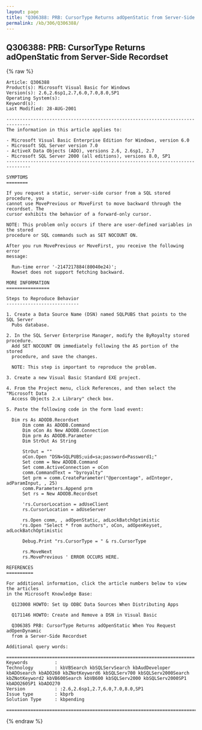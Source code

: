 ```yaml
---
layout: page
title: "Q306388: PRB: CursorType Returns adOpenStatic from Server-Side Recordset"
permalink: /kb/306/Q306388/
---
```


## Q306388: PRB: CursorType Returns adOpenStatic from Server-Side Recordset

{% raw %}

	Article: Q306388
	Product(s): Microsoft Visual Basic for Windows
	Version(s): 2.6,2.6sp1,2.7,6.0,7.0,8.0,SP1
	Operating System(s): 
	Keyword(s): 
	Last Modified: 28-AUG-2001
	
	-------------------------------------------------------------------------------
	The information in this article applies to:
	
	- Microsoft Visual Basic Enterprise Edition for Windows, version 6.0 
	- Microsoft SQL Server version 7.0 
	- ActiveX Data Objects (ADO), versions 2.6, 2.6sp1, 2.7 
	- Microsoft SQL Server 2000 (all editions), versions 8.0, SP1 
	-------------------------------------------------------------------------------
	
	SYMPTOMS
	========
	
	If you request a static, server-side cursor from a SQL stored procedure, you
	cannot use MovePrevious or MoveFirst to move backward through the recordset. The
	cursor exhibits the behavior of a forward-only cursor.
	
	NOTE: This problem only occurs if there are user-defined variables in the stored
	procedure or SQL commands such as SET NOCOUNT ON.
	
	After you run MovePrevious or MoveFirst, you receive the following error
	message:
	
	  Run-time error '-2147217884(80040e24)';
	  Rowset does not support fetching backward.
	
	MORE INFORMATION
	================
	
	Steps to Reproduce Behavior
	---------------------------
	
	1. Create a Data Source Name (DSN) named SQLPUBS that points to the SQL Server
	  Pubs database.
	
	2. In the SQL Server Enterprise Manager, modify the ByRoyalty stored procedure.
	  Add SET NOCOUNT ON immediately following the AS portion of the stored
	  procedure, and save the changes.
	
	  NOTE: This step is important to reproduce the problem.
	
	3. Create a new Visual Basic Standard EXE project.
	
	4. From the Project menu, click References, and then select the "Microsoft Data
	  Access Objects 2.x Library" check box.
	
	5. Paste the following code in the form load event:
	
	  Dim rs As ADODB.Recordset
	      Dim comm As ADODB.Command
	      Dim oCon As New ADODB.Connection
	      Dim prm As ADODB.Parameter
	      Dim StrOut As String
	          
	      StrOut = ""
	      oCon.Open "DSN=SQLPUBS;uid=sa;password=Password1;"
	      Set comm = New ADODB.Command
	      Set comm.ActiveConnection = oCon
	      comm.CommandText = "byroyalty"
	      Set prm = comm.CreateParameter("@percentage", adInteger, adParamInput, , 25)
	      comm.Parameters.Append prm
	      Set rs = New ADODB.Recordset
	      
	      'rs.CursorLocation = adUseClient
	      rs.CursorLocation = adUseServer
	        
	      rs.Open comm, , adOpenStatic, adLockBatchOptimistic
	     'rs.Open "Select * from authors", oCon, adOpenKeyset, adLockBatchOptimistic
	         
	      Debug.Print "rs.CursorType = " & rs.CursorType
	      
	      rs.MoveNext
	      rs.MovePrevious ' ERROR OCCURS HERE.
	
	REFERENCES
	==========
	
	For additional information, click the article numbers below to view the articles
	in the Microsoft Knowledge Base:
	
	  Q123008 HOWTO: Set Up ODBC Data Sources When Distributing Apps
	
	  Q171146 HOWTO: Create and Remove a DSN in Visual Basic
	
	  Q306385 PRB: CursorType Returns adOpenStatic When You Request adOpenDynamic
	  from a Server-Side Recordset
	
	Additional query words:
	
	======================================================================
	Keywords          :  
	Technology        : kbVBSearch kbSQLServSearch kbAudDeveloper kbADOsearch kbADO260 kbZNotKeyword6 kbSQLServ700 kbSQLServ2000Search kbZNotKeyword2 kbVB600Search kbVB600 kbSQLServ2000 kbSQLServ2000SP1 kbADO260SP1 kbADO270
	Version           : :2.6,2.6sp1,2.7,6.0,7.0,8.0,SP1
	Issue type        : kbprb
	Solution Type     : kbpending
	
	=============================================================================
	

{% endraw %}
